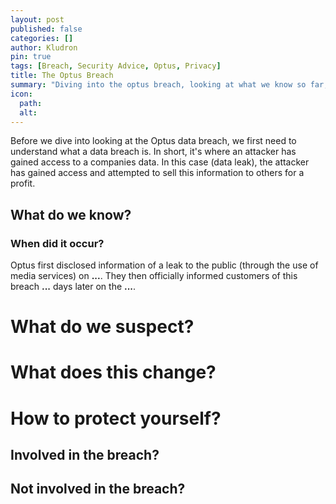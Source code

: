 ```yaml
---
layout: post
published: false
categories: []
author: Kludron
pin: true
tags: [Breach, Security Advice, Optus, Privacy]
title: The Optus Breach
summary: "Diving into the optus breach, looking at what we know so far, what you can do to protect yourself if you were involved in the breach, and what the next steps are."
icon:
  path: 
  alt: 
---
```


Before we dive into looking at the Optus data breach, we first need to understand what a data breach is. In short, it's
where an attacker has gained access to a companies data. In this case (data leak), the attacker has gained access and
attempted to sell this information to others for a profit.

## What do we know?

### When did it occur?

Optus first disclosed information of a leak to the public (through the use of media services) on **...**. They then officially informed customers
of this breach **...** days later on the **...**.

# What do we suspect?

# What does this change?

# How to protect yourself?

## Involved in the breach?

## Not involved in the breach?
